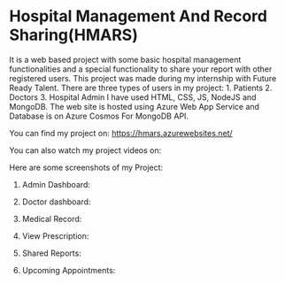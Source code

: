 # Hospital Management And Record Sharing(HMARS)
It is a web based project with some basic hospital management functionalities and a special functionality to share your report with other registered users. This project was made during my internship with Future Ready Talent.
There are three types of users in my project: 1. Patients     2. Doctors      3. Hospital Admin
I have used HTML, CSS, JS, NodeJS and MongoDB. The web site is hosted using Azure Web App Service and Database is on Azure Cosmos For MongoDB API.

You can find my project on: https://hmars.azurewebsites.net/

You can also watch my project videos on: 

Here are some screenshots of my Project:
1. Admin Dashboard:

2. Doctor dashboard:

3. Medical Record:

4. View Prescription:

5. Shared Reports:

6. Upcoming Appointments:
